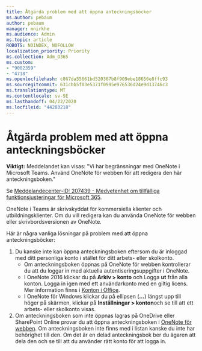 ```yaml
---
title: Åtgärda problem med att öppna anteckningsböcker
ms.author: pebaum
author: pebaum
manager: mnirkhe
ms.audience: Admin
ms.topic: article
ROBOTS: NOINDEX, NOFOLLOW
localization_priority: Priority
ms.collection: Adm_O365
ms.custom:
- "9002359"
- "4718"
ms.openlocfilehash: c867da55661bd520367b8f909ebe18656e8ffc93
ms.sourcegitcommit: 631cbb5f03e5371f0995e976536d24e9d13746c3
ms.translationtype: MT
ms.contentlocale: sv-SE
ms.lasthandoff: 04/22/2020
ms.locfileid: "44283218"
---
```

# <a name="fix-issues-with-opening-notebooks"></a>Åtgärda problem med att öppna anteckningsböcker

**Viktigt:** Meddelandet kan visas: "Vi har begränsningar med OneNote i Microsoft Teams. Använd OneNote för webben för att redigera den här anteckningsboken."

Se [Meddelandecenter-ID: 207439 - Medvetenhet om tillfälliga funktionsjusteringar för Microsoft 365](https://admin.microsoft.com/Adminportal/Home?source=applauncher#MessageCenter?id=MC207439).

OneNote i Teams är skrivskyddat för kommersiella klienter och utbildningsklienter. Om du vill redigera kan du använda OneNote för webben eller skrivbordsversionen av OneNote.

Här är några vanliga lösningar på problem med att öppna anteckningsböcker:

1. Du kanske inte kan öppna anteckningsboken eftersom du är inloggad med ditt personliga konto i stället för ditt arbets- eller skolkonto.
    - Om anteckningsboken öppnas på OneNote för webben kontrollerar du att du loggar in med aktuella autentiseringsuppgifter i OneNote.
    - I OneNote 2016 klickar du på **Arkiv > konto** och Logga **ut** från alla konton. Logga in igen med ett användarkonto med en giltig licens. Mer information finns i [Konton i Office](https://support.office.com/article/accounts-in-office-628ea040-f265-49de-b986-be09c3ebf8a9). 
    - I OneNote för Windows klickar du på ellipsen (**...**) längst upp till höger på skärmen, klickar på **Inställningar > konton**och se till att ett arbets- eller skolkonto visas. 
2. Om anteckningsboken som inte öppnas lagras på OneDrive eller SharePoint Online provar du att öppna anteckningsboken i [OneNote för webben](https://onenote.com). Om anteckningsboken inte finns med i listan kanske du inte har behörighet till den. Om det är en delad anteckningsbok ber du ägaren att dela den och se till att du använder rätt konto för att logga in.
